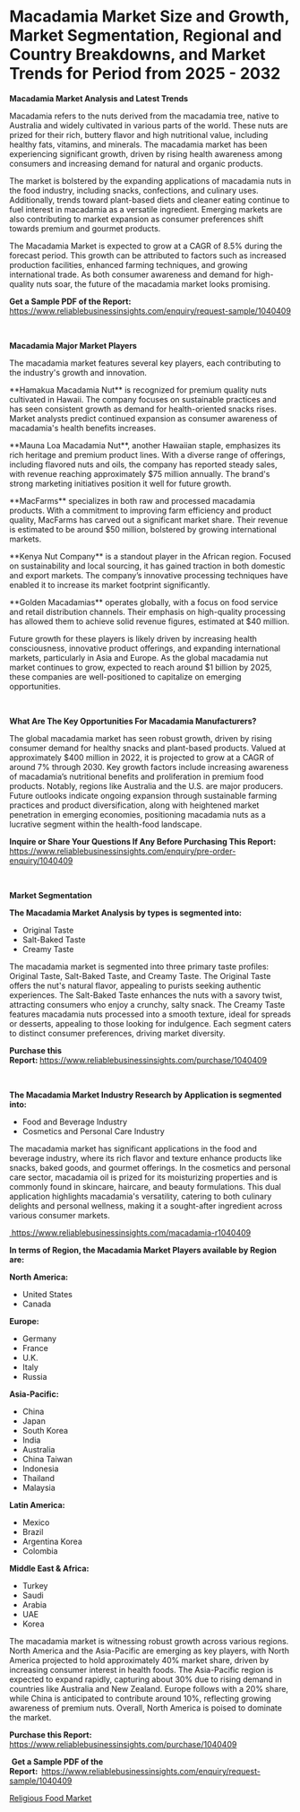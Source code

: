 <p><h1>Macadamia Market Size and Growth, Market Segmentation, Regional and Country Breakdowns, and Market Trends for Period from 2025 -  2032</h1></p><p><strong>Macadamia Market Analysis and Latest Trends</strong></p>
<p><p>Macadamia refers to the nuts derived from the macadamia tree, native to Australia and widely cultivated in various parts of the world. These nuts are prized for their rich, buttery flavor and high nutritional value, including healthy fats, vitamins, and minerals. The macadamia market has been experiencing significant growth, driven by rising health awareness among consumers and increasing demand for natural and organic products. </p><p>The market is bolstered by the expanding applications of macadamia nuts in the food industry, including snacks, confections, and culinary uses. Additionally, trends toward plant-based diets and cleaner eating continue to fuel interest in macadamia as a versatile ingredient. Emerging markets are also contributing to market expansion as consumer preferences shift towards premium and gourmet products.</p><p>The Macadamia Market is expected to grow at a CAGR of 8.5% during the forecast period. This growth can be attributed to factors such as increased production facilities, enhanced farming techniques, and growing international trade. As both consumer awareness and demand for high-quality nuts soar, the future of the macadamia market looks promising.</p></p>
<p><strong>Get a Sample PDF of the Report:&nbsp;</strong> <a href="https://www.reliablebusinessinsights.com/enquiry/request-sample/1040409?utm_campaign=1581&utm_medium=2&utm_source=Github&utm_content=ia&utm_term=07042025&utm_id=macadamia">https://www.reliablebusinessinsights.com/enquiry/request-sample/1040409</a></p>
<p>&nbsp;</p>
<p><strong>Macadamia Major Market Players</strong></p>
<p><p>The macadamia market features several key players, each contributing to the industry's growth and innovation. </p><p>**Hamakua Macadamia Nut** is recognized for premium quality nuts cultivated in Hawaii. The company focuses on sustainable practices and has seen consistent growth as demand for health-oriented snacks rises. Market analysts predict continued expansion as consumer awareness of macadamia's health benefits increases.</p><p>**Mauna Loa Macadamia Nut**, another Hawaiian staple, emphasizes its rich heritage and premium product lines. With a diverse range of offerings, including flavored nuts and oils, the company has reported steady sales, with revenue reaching approximately $75 million annually. The brand's strong marketing initiatives position it well for future growth.</p><p>**MacFarms** specializes in both raw and processed macadamia products. With a commitment to improving farm efficiency and product quality, MacFarms has carved out a significant market share. Their revenue is estimated to be around $50 million, bolstered by growing international markets.</p><p>**Kenya Nut Company** is a standout player in the African region. Focused on sustainability and local sourcing, it has gained traction in both domestic and export markets. The company’s innovative processing techniques have enabled it to increase its market footprint significantly.</p><p>**Golden Macadamias** operates globally, with a focus on food service and retail distribution channels. Their emphasis on high-quality processing has allowed them to achieve solid revenue figures, estimated at $40 million. </p><p>Future growth for these players is likely driven by increasing health consciousness, innovative product offerings, and expanding international markets, particularly in Asia and Europe. As the global macadamia nut market continues to grow, expected to reach around $1 billion by 2025, these companies are well-positioned to capitalize on emerging opportunities.</p></p>
<p>&nbsp;</p>
<p><strong>What Are The Key Opportunities For Macadamia Manufacturers?</strong></p>
<p><p>The global macadamia market has seen robust growth, driven by rising consumer demand for healthy snacks and plant-based products. Valued at approximately $400 million in 2022, it is projected to grow at a CAGR of around 7% through 2030. Key growth factors include increasing awareness of macadamia’s nutritional benefits and proliferation in premium food products. Notably, regions like Australia and the U.S. are major producers. Future outlooks indicate ongoing expansion through sustainable farming practices and product diversification, along with heightened market penetration in emerging economies, positioning macadamia nuts as a lucrative segment within the health-food landscape.</p></p>
<p><strong>Inquire or Share Your Questions If Any Before Purchasing This Report:</strong> <a href="https://www.reliablebusinessinsights.com/enquiry/pre-order-enquiry/1040409?utm_campaign=1581&utm_medium=2&utm_source=Github&utm_content=ia&utm_term=07042025&utm_id=macadamia">https://www.reliablebusinessinsights.com/enquiry/pre-order-enquiry/1040409</a></p>
<p>&nbsp;</p>
<p><strong>Market Segmentation</strong></p>
<p><strong>The Macadamia Market Analysis by types is segmented into:</strong></p>
<p><ul><li>Original Taste</li><li>Salt-Baked Taste</li><li>Creamy Taste</li></ul></p>
<p><p>The macadamia market is segmented into three primary taste profiles: Original Taste, Salt-Baked Taste, and Creamy Taste. The Original Taste offers the nut's natural flavor, appealing to purists seeking authentic experiences. The Salt-Baked Taste enhances the nuts with a savory twist, attracting consumers who enjoy a crunchy, salty snack. The Creamy Taste features macadamia nuts processed into a smooth texture, ideal for spreads or desserts, appealing to those looking for indulgence. Each segment caters to distinct consumer preferences, driving market diversity.</p></p>
<p><strong>Purchase this Report:&nbsp;</strong><a href="https://www.reliablebusinessinsights.com/purchase/1040409?utm_campaign=1581&utm_medium=2&utm_source=Github&utm_content=ia&utm_term=07042025&utm_id=macadamia">https://www.reliablebusinessinsights.com/purchase/1040409</a></p>
<p>&nbsp;</p>
<p><strong>The Macadamia Market Industry Research by Application is segmented into:</strong></p>
<p><ul><li>Food and Beverage Industry</li><li>Cosmetics and Personal Care Industry</li></ul></p>
<p><p>The macadamia market has significant applications in the food and beverage industry, where its rich flavor and texture enhance products like snacks, baked goods, and gourmet offerings. In the cosmetics and personal care sector, macadamia oil is prized for its moisturizing properties and is commonly found in skincare, haircare, and beauty formulations. This dual application highlights macadamia's versatility, catering to both culinary delights and personal wellness, making it a sought-after ingredient across various consumer markets.</p></p>
<p><a href="https://www.reliablebusinessinsights.com/macadamia-r1040409?utm_campaign=1581&utm_medium=2&utm_source=Github&utm_content=ia&utm_term=07042025&utm_id=macadamia">&nbsp;https://www.reliablebusinessinsights.com/macadamia-r1040409</a></p>
<p><strong>In terms of Region, the Macadamia Market Players available by Region are:</strong></p>
<p>
    <p> <strong> North America: </strong>
        <ul>
            <li>United States</li>
            <li>Canada</li>
        </ul>
        </p> 
    <p> <strong> Europe: </strong>
        <ul>
            <li>Germany</li>
            <li>France</li>
            <li>U.K.</li>
            <li>Italy</li>
            <li>Russia</li>
        </ul>
        </p> 
    <p> <strong> Asia-Pacific: </strong>
        <ul>
            <li>China</li>
            <li>Japan</li>
            <li>South Korea</li>
            <li>India</li>
            <li>Australia</li>
            <li>China Taiwan</li>
            <li>Indonesia</li>
            <li>Thailand</li>
            <li>Malaysia</li>
        </ul>
        </p> 
    <p> <strong> Latin America: </strong>
        <ul>
            <li>Mexico</li>
            <li>Brazil</li>
            <li>Argentina Korea</li>
            <li>Colombia</li>
        </ul>
        </p> 
    <p> <strong> Middle East & Africa: </strong>
        <ul>
            <li>Turkey</li>
            <li>Saudi</li>
            <li>Arabia</li>
            <li>UAE</li>
            <li>Korea</li>
        </ul>
    </p>
    </p>
<p><p>The macadamia market is witnessing robust growth across various regions. North America and the Asia-Pacific are emerging as key players, with North America projected to hold approximately 40% market share, driven by increasing consumer interest in health foods. The Asia-Pacific region is expected to expand rapidly, capturing about 30% due to rising demand in countries like Australia and New Zealand. Europe follows with a 20% share, while China is anticipated to contribute around 10%, reflecting growing awareness of premium nuts. Overall, North America is poised to dominate the market.</p></p>
<p><strong>Purchase this Report: </strong><a href="https://www.reliablebusinessinsights.com/purchase/1040409?utm_campaign=1581&utm_medium=2&utm_source=Github&utm_content=ia&utm_term=07042025&utm_id=macadamia">https://www.reliablebusinessinsights.com/purchase/1040409</a></p>
<p>&nbsp;<strong>Get a Sample PDF of the Report:&nbsp;&nbsp;</strong><a href="https://www.reliablebusinessinsights.com/enquiry/request-sample/1040409?utm_campaign=1581&utm_medium=2&utm_source=Github&utm_content=ia&utm_term=07042025&utm_id=macadamia">https://www.reliablebusinessinsights.com/enquiry/request-sample/1040409</a></p>
<p><strong></strong></p>
<p><p><a href="https://github.com/willjis/Market-Research-Report-List-1/blob/main/religious-food-market.md?utm_campaign=1581&utm_medium=2&utm_source=Github&utm_content=ia&utm_term=07042025&utm_id=macadamia">Religious Food Market</a></p></p>
